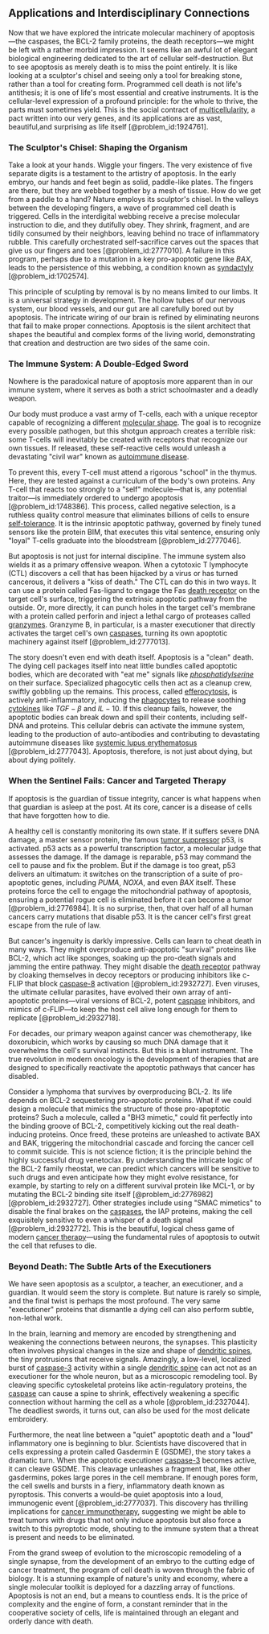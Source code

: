 ## Applications and Interdisciplinary Connections

Now that we have explored the intricate molecular machinery of apoptosis—the caspases, the BCL-2 family proteins, the death receptors—we might be left with a rather morbid impression. It seems like an awful lot of elegant biological engineering dedicated to the art of cellular self-destruction. But to see apoptosis as merely death is to miss the point entirely. It is like looking at a sculptor's chisel and seeing only a tool for breaking stone, rather than a tool for creating form. Programmed cell death is not life's antithesis; it is one of life's most essential and creative instruments. It is the cellular-level expression of a profound principle: for the whole to thrive, the parts must sometimes yield. This is the social contract of [multicellularity](@article_id:145143), a pact written into our very genes, and its applications are as vast, beautiful,and surprising as life itself [@problem_id:1924761].

### The Sculptor's Chisel: Shaping the Organism

Take a look at your hands. Wiggle your fingers. The very existence of five separate digits is a testament to the artistry of apoptosis. In the early embryo, our hands and feet begin as solid, paddle-like plates. The fingers are there, but they are webbed together by a mesh of tissue. How do we get from a paddle to a hand? Nature employs its sculptor's chisel. In the valleys between the developing fingers, a wave of programmed cell death is triggered. Cells in the interdigital webbing receive a precise molecular instruction to die, and they dutifully obey. They shrink, fragment, and are tidily consumed by their neighbors, leaving behind no trace of inflammatory rubble. This carefully orchestrated self-sacrifice carves out the spaces that give us our fingers and toes [@problem_id:2777010]. A failure in this program, perhaps due to a mutation in a key pro-apoptotic gene like *BAX*, leads to the persistence of this webbing, a condition known as [syndactyly](@article_id:276237) [@problem_id:1702574].

This principle of sculpting by removal is by no means limited to our limbs. It is a universal strategy in development. The hollow tubes of our nervous system, our blood vessels, and our gut are all carefully bored out by apoptosis. The intricate wiring of our brain is refined by eliminating neurons that fail to make proper connections. Apoptosis is the silent architect that shapes the beautiful and complex forms of the living world, demonstrating that creation and destruction are two sides of the same coin.

### The Immune System: A Double-Edged Sword

Nowhere is the paradoxical nature of apoptosis more apparent than in our immune system, where it serves as both a strict schoolmaster and a deadly weapon.

Our body must produce a vast army of T-cells, each with a unique receptor capable of recognizing a different [molecular shape](@article_id:141535). The goal is to recognize every possible pathogen, but this shotgun approach creates a terrible risk: some T-cells will inevitably be created with receptors that recognize our own tissues. If released, these self-reactive cells would unleash a devastating "civil war" known as [autoimmune disease](@article_id:141537).

To prevent this, every T-cell must attend a rigorous "school" in the thymus. Here, they are tested against a curriculum of the body's own proteins. Any T-cell that reacts too strongly to a "self" molecule—that is, any potential traitor—is immediately ordered to undergo apoptosis [@problem_id:1748386]. This process, called negative selection, is a ruthless quality control measure that eliminates billions of cells to ensure [self-tolerance](@article_id:143052). It is the intrinsic apoptotic pathway, governed by finely tuned sensors like the protein BIM, that executes this vital sentence, ensuring only "loyal" T-cells graduate into the bloodstream [@problem_id:2777046].

But apoptosis is not just for internal discipline. The immune system also wields it as a primary offensive weapon. When a cytotoxic T lymphocyte (CTL) discovers a cell that has been hijacked by a virus or has turned cancerous, it delivers a "kiss of death." The CTL can do this in two ways. It can use a protein called Fas-ligand to engage the Fas [death receptor](@article_id:164057) on the target cell's surface, triggering the extrinsic apoptotic pathway from the outside. Or, more directly, it can punch holes in the target cell's membrane with a protein called perforin and inject a lethal cargo of proteases called [granzymes](@article_id:200312). Granzyme B, in particular, is a master executioner that directly activates the target cell's own [caspases](@article_id:141484), turning its own apoptotic machinery against itself [@problem_id:2777013].

The story doesn't even end with death itself. Apoptosis is a "clean" death. The dying cell packages itself into neat little bundles called apoptotic bodies, which are decorated with "eat me" signals like *[phosphatidylserine](@article_id:172024)* on their surface. Specialized phagocytic cells then act as a cleanup crew, swiftly gobbling up the remains. This process, called [efferocytosis](@article_id:191114), is actively anti-inflammatory, inducing the [phagocytes](@article_id:199367) to release soothing [cytokines](@article_id:155991) like $TGF-\beta$ and $IL-10$. If this cleanup fails, however, the apoptotic bodies can break down and spill their contents, including self-DNA and proteins. This cellular debris can activate the immune system, leading to the production of auto-antibodies and contributing to devastating autoimmune diseases like [systemic lupus erythematosus](@article_id:155707) [@problem_id:2777043]. Apoptosis, therefore, is not just about dying, but about dying politely.

### When the Sentinel Fails: Cancer and Targeted Therapy

If apoptosis is the guardian of tissue integrity, cancer is what happens when that guardian is asleep at the post. At its core, cancer is a disease of cells that have forgotten how to die.

A healthy cell is constantly monitoring its own state. If it suffers severe DNA damage, a master sensor protein, the famous [tumor suppressor](@article_id:153186) p53, is activated. p53 acts as a powerful transcription factor, a molecular judge that assesses the damage. If the damage is reparable, p53 may command the cell to pause and fix the problem. But if the damage is too great, p53 delivers an ultimatum: it switches on the transcription of a suite of pro-apoptotic genes, including *PUMA*, *NOXA*, and even *BAX* itself. These proteins force the cell to engage the mitochondrial pathway of apoptosis, ensuring a potential rogue cell is eliminated before it can become a tumor [@problem_id:2776984]. It is no surprise, then, that over half of all human cancers carry mutations that disable p53. It is the cancer cell's first great escape from the rule of law.

But cancer's ingenuity is darkly impressive. Cells can learn to cheat death in many ways. They might overproduce anti-apoptotic "survival" proteins like BCL-2, which act like sponges, soaking up the pro-death signals and jamming the entire pathway. They might disable the [death receptor](@article_id:164057) pathway by cloaking themselves in decoy receptors or producing inhibitors like c-FLIP that block [caspase-8](@article_id:176814) activation [@problem_id:2932727]. Even viruses, the ultimate cellular parasites, have evolved their own array of anti-apoptotic proteins—viral versions of BCL-2, potent [caspase](@article_id:168081) inhibitors, and mimics of c-FLIP—to keep the host cell alive long enough for them to replicate [@problem_id:2932718].

For decades, our primary weapon against cancer was chemotherapy, like doxorubicin, which works by causing so much DNA damage that it overwhelms the cell's survival instincts. But this is a blunt instrument. The true revolution in modern oncology is the development of therapies that are designed to specifically reactivate the apoptotic pathways that cancer has disabled.

Consider a lymphoma that survives by overproducing BCL-2. Its life depends on BCL-2 sequestering pro-apoptotic proteins. What if we could design a molecule that mimics the structure of those pro-apoptotic proteins? Such a molecule, called a "BH3 mimetic," could fit perfectly into the binding groove of BCL-2, competitively kicking out the real death-inducing proteins. Once freed, these proteins are unleashed to activate BAX and BAK, triggering the mitochondrial cascade and forcing the cancer cell to commit suicide. This is not science fiction; it is the principle behind the highly successful drug venetoclax. By understanding the intricate logic of the BCL-2 family rheostat, we can predict which cancers will be sensitive to such drugs and even anticipate how they might evolve resistance, for example, by starting to rely on a different survival protein like MCL-1, or by mutating the BCL-2 binding site itself [@problem_id:2776982] [@problem_id:2932727]. Other strategies include using "SMAC mimetics" to disable the final brakes on the [caspases](@article_id:141484), the IAP proteins, making the cell exquisitely sensitive to even a whisper of a death signal [@problem_id:2932772]. This is the beautiful, logical chess game of modern [cancer therapy](@article_id:138543)—using the fundamental rules of apoptosis to outwit the cell that refuses to die.

### Beyond Death: The Subtle Arts of the Executioners

We have seen apoptosis as a sculptor, a teacher, an executioner, and a guardian. It would seem the story is complete. But nature is rarely so simple, and the final twist is perhaps the most profound. The very same "executioner" proteins that dismantle a dying cell can also perform subtle, non-lethal work.

In the brain, learning and memory are encoded by strengthening and weakening the connections between neurons, the synapses. This plasticity often involves physical changes in the size and shape of [dendritic spines](@article_id:177778), the tiny protrusions that receive signals. Amazingly, a low-level, localized burst of [caspase-3](@article_id:268243) activity within a single [dendritic spine](@article_id:174439) can act not as an executioner for the whole neuron, but as a microscopic remodeling tool. By cleaving specific cytoskeletal proteins like actin-regulatory proteins, the [caspase](@article_id:168081) can cause a spine to shrink, effectively weakening a specific connection without harming the cell as a whole [@problem_id:2327044]. The deadliest swords, it turns out, can also be used for the most delicate embroidery.

Furthermore, the neat line between a "quiet" apoptotic death and a "loud" inflammatory one is beginning to blur. Scientists have discovered that in cells expressing a protein called Gasdermin E (GSDME), the story takes a dramatic turn. When the apoptotic executioner [caspase-3](@article_id:268243) becomes active, it can cleave GSDME. This cleavage unleashes a fragment that, like other gasdermins, pokes large pores in the cell membrane. If enough pores form, the cell swells and bursts in a fiery, inflammatory death known as pyroptosis. This converts a would-be quiet apoptosis into a loud, immunogenic event [@problem_id:2777037]. This discovery has thrilling implications for [cancer immunotherapy](@article_id:143371), suggesting we might be able to treat tumors with drugs that not only induce apoptosis but also force a switch to this pyroptotic mode, shouting to the immune system that a threat is present and needs to be eliminated.

From the grand sweep of evolution to the microscopic remodeling of a single synapse, from the development of an embryo to the cutting edge of cancer treatment, the program of cell death is woven through the fabric of biology. It is a stunning example of nature's unity and economy, where a single molecular toolkit is deployed for a dazzling array of functions. Apoptosis is not an end, but a means to countless ends. It is the price of complexity and the engine of form, a constant reminder that in the cooperative society of cells, life is maintained through an elegant and orderly dance with death.